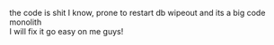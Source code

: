 the code is shit I know, prone to restart db wipeout and its a big code monolith
<br>
I will fix it go easy on me guys!